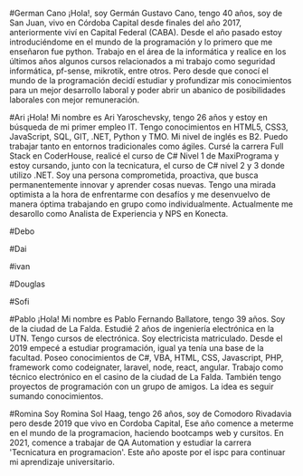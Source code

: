 #German Cano
¡Hola!, soy Germán Gustavo Cano, tengo 40 años, soy de San Juan, vivo en Córdoba Capital desde finales del año 2017, anteriormente viví en Capital Federal (CABA). Desde el año pasado estoy introduciéndome en el mundo de la programación y lo primero que me enseñaron fue python.
Trabajo en el área de la informática y realice en los últimos años algunos cursos relacionados a mi trabajo como seguridad informática, pf-sense, mikrotik, entre otros. Pero desde que conocí el mundo de la programación decidí estudiar y profundizar mis conocimientos para un mejor desarrollo laboral y poder abrir un abanico de posibilidades laborales con mejor remuneración.

#Ari
¡Hola! Mi nombre es Ari Yaroschevsky, tengo 26 años y estoy en búsqueda de mi primer empleo IT.
Tengo conocimientos en HTML5, CSS3, JavaScript, SQL, GIT, .NET, Python y TMO.  Mi nivel de inglés es B2. Puedo trabajar tanto en entornos tradicionales como ágiles.
Cursé la carrera Full Stack en CoderHouse, realicé el curso de C# Nivel 1 de MaxiPrograma y estoy cursando, junto con la tecnicatura, el curso de C# nivel 2 y 3 donde utilizo .NET. 
Soy una persona comprometida, proactiva, que busca permanentemente innovar y aprender cosas nuevas. Tengo una mirada optimista a la hora de enfrentarme con desafíos y me desenvuelvo de manera óptima trabajando en grupo como individualmente.
Actualmente me desarollo como Analista de Experiencia y NPS en Konecta.

#Debo

#Dai

#ivan

#Douglas

#Sofi

#Pablo
¡Hola! Mi nombre es Pablo Fernando Ballatore, tengo 39 años. Soy de la ciudad de La Falda. Estudié 2 años de ingeniería electrónica en la UTN. Tengo cursos de electrónica. Soy electricista matriculado. Desde el 2019 empecé a estudiar programación, igual ya tenía una base de la facultad. Poseo conocimientos de C#, VBA, HTML, CSS, Javascript, PHP, framework como codeignater, laravel, node, react, angular. Trabajo como técnico electrónico en el casino de la ciudad de La Falda. También tengo proyectos de programación con un grupo de amigos. La idea es seguir sumando conocimientos.

#Romina
Soy Romina Sol Haag, tengo 26 años, soy de Comodoro Rivadavia pero desde 2019 que vivo en Cordoba Capital, Ese año comence a meterme en el mundo de la programacion, haciendo bootcamps web y cursitos. En 2021, comence a trabajar de QA Automation y estudiar la carrera 'Tecnicatura en programacion'. Este año aposte por el ispc para continuar mi aprendizaje universitario.
